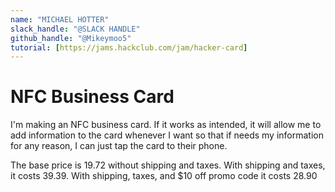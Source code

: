 ```yaml
---
name: "MICHAEL HOTTER"
slack_handle: "@SLACK HANDLE"
github_handle: "@Mikeymoo5"
tutorial: [https://jams.hackclub.com/jam/hacker-card]
---
```


# NFC Business Card

<!-- Describe your board in 2-3 sentences. What are you making? What will it do? -->
I'm making an NFC business card. If it works as intended, it will allow me to add information to the card whenever I want so that if needs my information for any reason, I can just tap the card to their phone.
<!-- How much is it going to cost? -->
The base price is 19.72 without shipping and taxes. With shipping and taxes, it costs 39.39. With shipping, taxes, and $10 off promo code it costs 28.90
<!-- Tell us a little bit about your design process. What were some challenges? What helped? ***Totally optional*** -->
